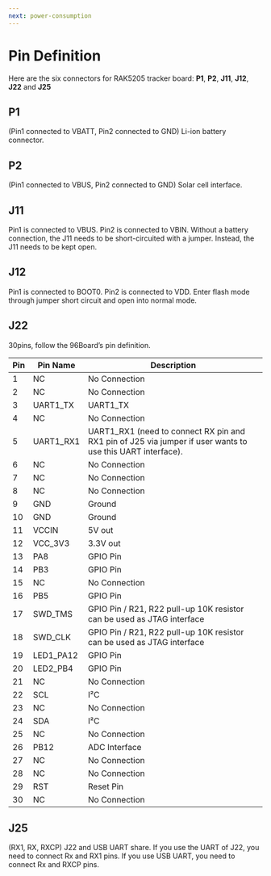 ```yaml
---
next: power-consumption
---
```


# Pin Definition

Here are the six connectors for RAK5205 tracker board: **P1**, **P2**, **J11**, **J12**, **J22** and **J25**

## P1

(Pin1 connected to VBATT, Pin2 connected to GND) Li-ion battery connector.

## P2

(Pin1 connected to VBUS, Pin2 connected to GND) Solar cell interface.

## J11

Pin1 is connected to VBUS. Pin2 is connected to VBIN. Without a battery
connection, the J11 needs to be short-circuited with a jumper. Instead, the J11
needs to be kept open.

## J12

Pin1 is connected to BOOT0. Pin2 is connected to VDD. Enter flash mode through jumper short circuit and open into normal mode.

## J22

30pins, follow the 96Board’s pin definition.


<rk-img
  src="/assets/images/datasheet/rak5205/rak5205-pinout-diagram.jpg"
  width="75%"
  figure-number="1"
  caption="RAK5205 Pinout Diagram"
/>

| Pin | Pin Name | Description | 
| ---- | ---- | ---- | 
| 1 | NC | No Connection | 
| 2 | NC | No Connection | 
| 3 | UART1_TX | UART1_TX | 
| 4 | NC | No Connection | 
| 5 | UART1_RX1 | UART1_RX1 (need to connect RX pin and RX1 pin of J25 via jumper if user wants to use this UART interface). | 
| 6 | NC | No Connection | 
| 7 | NC | No Connection | 
| 8 | NC | No Connection | 
| 9 | GND | Ground | 
| 10 | GND | Ground | 
| 11 | VCCIN | 5V out | 
| 12 | VCC_3V3 | 3.3V out | 
| 13 | PA8 | GPIO Pin | 
| 14 | PB3 | GPIO Pin | 
| 15 | NC | No Connection | 
| 16 | PB5 | GPIO Pin | 
| 17 | SWD_TMS | GPIO Pin / R21, R22 pull-up 10K resistor can be used as JTAG interface | 
| 18 | SWD_CLK | GPIO Pin / R21, R22 pull-up 10K resistor can be used as JTAG interface | 
| 19 | LED1_PA12 | GPIO Pin | 
| 20 | LED2_PB4 | GPIO Pin | 
| 21 | NC | No Connection | 
| 22 | SCL | I²C | 
| 23 | NC | No Connection | 
| 24 | SDA | I²C | 
| 25 | NC | No Connection | 
| 26 | PB12 | ADC Interface | 
| 27 | NC | No Connection | 
| 28 | NC | No Connection | 
| 29 | RST | Reset Pin | 
| 30 | NC | No Connection | 


## J25

(RX1, RX, RXCP) J22 and USB UART share. If you use the UART of J22, you need to connect Rx and RX1 pins. If you use USB UART, you need to connect Rx and RXCP pins.

